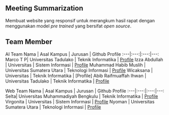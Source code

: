 ## Meeting Summarization
Membuat website yang responsif untuk merangkum hasil rapat dengan menggunakan model _pre trained_ yang bersifat _open source_.



## Team Member
AI Team
Nama | Asal Kampus | Jurusan | Github Profile
:---|:---:|:---:|---:
Marco T P| Universitas Tadulako | Teknik Informatika | [Profile](https://github.com/Marc723)
Izza Abdullah | Universitas | Sistem Informasi | [Profile](https://github.com/izaa08)
Muhammad Habib Muslih | Universitas Sumatera Utara | Teknologi Informasi | [Profile](https://github.com/HMuslih)
Wicaksana | Universitas | Teknik Informatika | [Profile]
Abib Raifmuaffah Ihwan | Universitas Tadulako | Teknik Informatika | [Profile](https://github.com/AbibRaifmuaffahIhwan)

Web Team
Nama | Asal Kampus | Jurusan | Github Profile
:---|:---:|:---:|---:
Selta| Universitas Muhammadiyah Bengkulu  | Teknik Informatika | [Profile](https://github.com/Marc723)
Virgonita | Universitas | Sistem Informasi | [Profile](https://github.com/izaa08)
Nyoman | Universitas Sumatera Utara | Teknologi Informasi | [Profile](https://github.com/HMuslih)

